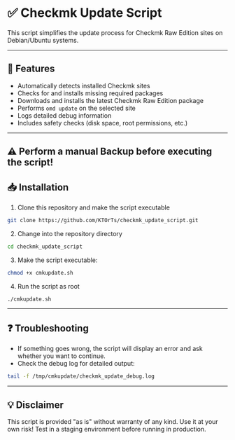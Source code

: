 # ✅ Checkmk Update Script

This script simplifies the update process for Checkmk Raw Edition sites on Debian/Ubuntu systems.

---

## 🚀 Features

- Automatically detects installed Checkmk sites
- Checks for and installs missing required packages
- Downloads and installs the latest Checkmk Raw Edition package
- Performs `omd update` on the selected site
- Logs detailed debug information
- Includes safety checks (disk space, root permissions, etc.)

---

## ⚠️ Perform a manual Backup before executing the script!
## 📥 Installation

1. Clone this repository and make the script executable

```bash
git clone https://github.com/KTOrTs/checkmk_update_script.git
```

2. Change into the repository directory

```bash
cd checkmk_update_script
```

3. Make the script executable:
```bash
chmod +x cmkupdate.sh
```
4. Run the script as root
```bash
./cmkupdate.sh
```

---

## ❓ Troubleshooting
- If something goes wrong, the script will display an error and ask whether you want to continue.
- Check the debug log for detailed output:
```bash  
tail -f /tmp/cmkupdate/checkmk_update_debug.log
```
---
## 💡 Disclaimer
This script is provided "as is" without warranty of any kind. Use it at your own risk!
Test in a staging environment before running in production.

